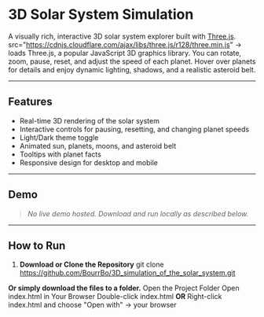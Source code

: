 # 3D Solar System Simulation

A visually rich, interactive 3D solar system explorer built with [Three.js](https://threejs.org/).  
src="https://cdnjs.cloudflare.com/ajax/libs/three.js/r128/three.min.js" -> loads Three.js, a popular JavaScript 3D graphics library.
You can rotate, zoom, pause, reset, and adjust the speed of each planet. Hover over planets for details and enjoy dynamic lighting, shadows, and a realistic asteroid belt.

---

## Features

- Real-time 3D rendering of the solar system
- Interactive controls for pausing, resetting, and changing planet speeds
- Light/Dark theme toggle
- Animated sun, planets, moons, and asteroid belt
- Tooltips with planet facts
- Responsive design for desktop and mobile

---

## Demo

> _No live demo hosted. Download and run locally as described below._

---

## How to Run

1. **Download or Clone the Repository**
   git clone <https://github.com/BourrBo/3D_simulation_of_the_solar_system.git>

**Or simply download the files to a folder.**
  Open the Project Folder
  Open index.html in Your Browser
  Double-click index.html
**OR**
  Right-click index.html and choose "Open with" → your browser